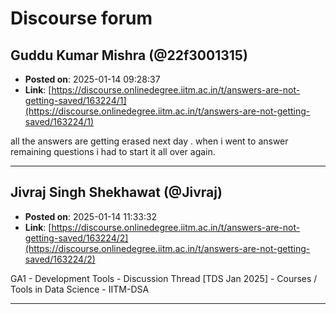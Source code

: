 # Discourse forum

## Guddu Kumar Mishra  (@22f3001315)
- **Posted on**: 2025-01-14 09:28:37
- **Link**: [https://discourse.onlinedegree.iitm.ac.in/t/answers-are-not-getting-saved/163224/1](https://discourse.onlinedegree.iitm.ac.in/t/answers-are-not-getting-saved/163224/1)

all  the answers are getting erased next day  . when i went to answer remaining questions i had to start it all over again.

---

## Jivraj Singh Shekhawat (@Jivraj)
- **Posted on**: 2025-01-14 11:33:32
- **Link**: [https://discourse.onlinedegree.iitm.ac.in/t/answers-are-not-getting-saved/163224/2](https://discourse.onlinedegree.iitm.ac.in/t/answers-are-not-getting-saved/163224/2)

GA1 - Development Tools - Discussion Thread [TDS Jan 2025] - Courses / Tools in Data Science - IITM-DSA

---
